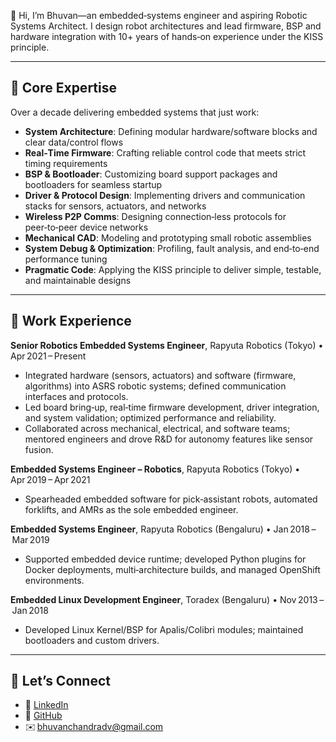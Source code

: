 👋 Hi, I’m Bhuvan—an embedded‑systems engineer and aspiring Robotic Systems Architect. I design robot architectures and lead firmware, BSP and hardware integration with 10+ years of hands‑on experience under the KISS principle.

---

## 🔧 Core Expertise

Over a decade delivering embedded systems that just work:

- **System Architecture**: Defining modular hardware/software blocks and clear data/control flows  
- **Real‑Time Firmware**: Crafting reliable control code that meets strict timing requirements  
- **BSP & Bootloader**: Customizing board support packages and bootloaders for seamless startup  
- **Driver & Protocol Design**: Implementing drivers and communication stacks for sensors, actuators, and networks  
- **Wireless P2P Comms**: Designing connection‑less protocols for peer‑to‑peer device networks  
- **Mechanical CAD**: Modeling and prototyping small robotic assemblies  
- **System Debug & Optimization**: Profiling, fault analysis, and end‑to‑end performance tuning  
- **Pragmatic Code**: Applying the KISS principle to deliver simple, testable, and maintainable designs  

---

## 💼 Work Experience

**Senior Robotics Embedded Systems Engineer**, Rapyuta Robotics (Tokyo) • Apr 2021 – Present  
- Integrated hardware (sensors, actuators) and software (firmware, algorithms) into ASRS robotic systems; defined communication interfaces and protocols.  
- Led board bring‑up, real‑time firmware development, driver integration, and system validation; optimized performance and reliability.  
- Collaborated across mechanical, electrical, and software teams; mentored engineers and drove R&D for autonomy features like sensor fusion. 

**Embedded Systems Engineer – Robotics**, Rapyuta Robotics (Tokyo) • Apr 2019 – Apr 2021  
- Spearheaded embedded software for pick‑assistant robots, automated forklifts, and AMRs as the sole embedded engineer. 

**Embedded Systems Engineer**, Rapyuta Robotics (Bengaluru) • Jan 2018 – Mar 2019  
- Supported embedded device runtime; developed Python plugins for Docker deployments, multi‑architecture builds, and managed OpenShift environments. 

**Embedded Linux Development Engineer**, Toradex (Bengaluru) • Nov 2013 – Jan 2018  
- Developed Linux Kernel/BSP for Apalis/Colibri modules; maintained bootloaders and custom drivers. 

---

## 🤝 Let’s Connect

- 🔗 [LinkedIn](https://www.linkedin.com/in/bhuvanchandradv)  
- 🐙 [GitHub](https://github.com/bhuvanchandra)  
- ✉️ bhuvanchandradv@gmail.com  
